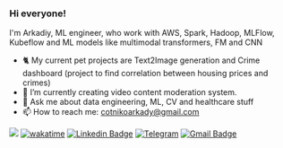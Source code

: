 ### Hi everyone!

I'm Arkadiy, ML engineer, who work with AWS, Spark, Hadoop, MLFlow, Kubeflow and ML models like multimodal transformers, FM and CNN

- 🐈 My current pet projects are Text2Image generation and Crime dashboard (project to find correlation between housing prices and crimes)
- 🌱 I’m currently creating video content moderation system.
- 💬 Ask me about data engineering, ML, CV and healthcare stuff
- 📫 How to reach me: cotnikoarkady@gmail.com

![](https://komarev.com/ghpvc/?username=Poehavshi)
[![wakatime](https://wakatime.com/badge/user/9179f830-9039-47c5-9c42-253d9a315c0f.svg)](https://wakatime.com/@9179f830-9039-47c5-9c42-253d9a315c0f)
[![Linkedin Badge](https://img.shields.io/badge/-Arkadiy_Sotnikov-blue?style=flat-square&logo=Linkedin&logoColor=white&link=https://www.linkedin.com/in/arkadiy-sotnikov-65265b205)](https://www.linkedin.com/in/arkadiy-sotnikov-65265b205)
[![Telegram](https://img.shields.io/badge/@Bratishkaaaaaaaa-2CA5E0?style=flat-square&logo=telegram&logoColor=white&link=https://t.me/Bratishkaaaaaaaa)](https://t.me/Bratishkaaaaaaaa)
[![Gmail Badge](https://img.shields.io/badge/cotnikoarkady@gmail.com-c14438?style=flat-square&logo=Gmail&logoColor=white&link=mailto:cotnikoarkady@gmail.com)](mailto:15203012@iubat.edu)
<!--
[![Telegram](https://img.shields.io/badge/My_blog-2CA5E0?style=flat-square&logo=telegram&logoColor=white&link=https://t.me/arkbigdata)](https://t.me/arkbigdata)
-->





